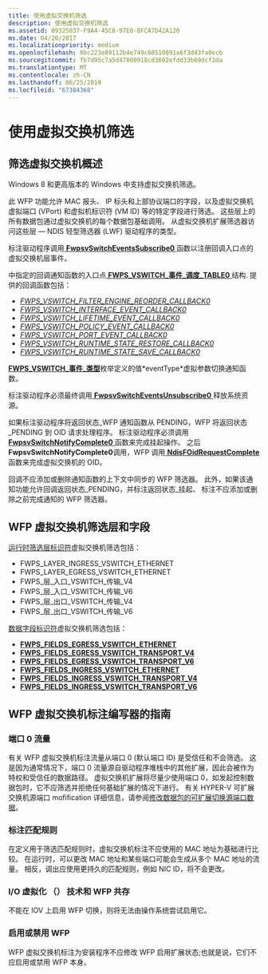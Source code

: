 ```yaml
---
title: 使用虚拟交换机筛选
description: 使用虚拟交换机筛选
ms.assetid: 09325037-F9A4-45C8-97E0-8FCA7D42A120
ms.date: 04/20/2017
ms.localizationpriority: medium
ms.openlocfilehash: 8bc223e89112b4e749c60510891a6f3d43fa0ecb
ms.sourcegitcommit: fb7d95c7a5d47860918cd3602efdd33b69dcf2da
ms.translationtype: MT
ms.contentlocale: zh-CN
ms.lasthandoff: 06/25/2019
ms.locfileid: "67384368"
---
```

# <a name="using-virtual-switch-filtering"></a>使用虚拟交换机筛选

## <a name="overview-of-virtual-switch-filtering"></a>筛选虚拟交换机概述

Windows 8 和更高版本的 Windows 中支持虚拟交换机筛选。

此 WFP 功能允许 MAC 报头、 IP 标头和上部协议端口的字段，以及虚拟交换机虚拟端口 (VPort) 和虚拟机标识符 (VM ID) 等的特定字段进行筛选。 这些层上的所有数据包通过虚拟交换机的每个数据包基础调用。 从虚拟交换机扩展筛选器访问这些层 — NDIS 轻型筛选器 (LWF) 驱动程序的类型。

标注驱动程序调用[ **FwpsvSwitchEventsSubscribe0** ](https://docs.microsoft.com/windows-hardware/drivers/ddi/content/fwpsk/nf-fwpsk-fwpsvswitcheventssubscribe0)函数以注册回调入口点的虚拟交换机层事件。

中指定的回调通知函数的入口点[ **FWPS\_VSWITCH\_事件\_调度\_TABLE0** ](https://docs.microsoft.com/windows-hardware/drivers/ddi/content/fwpsk/ns-fwpsk-fwps_vswitch_event_dispatch_table0_)结构. 提供的回调函数包括：

* [*FWPS\_VSWITCH\_FILTER\_ENGINE\_REORDER\_CALLBACK0*](https://docs.microsoft.com/windows-hardware/drivers/ddi/content/fwpsk/nc-fwpsk-fwps_vswitch_filter_engine_reorder_callback0)
* [*FWPS\_VSWITCH\_INTERFACE\_EVENT\_CALLBACK0*](https://docs.microsoft.com/windows-hardware/drivers/ddi/content/fwpsk/nc-fwpsk-fwps_vswitch_interface_event_callback0)
* [*FWPS\_VSWITCH\_LIFETIME\_EVENT\_CALLBACK0*](https://docs.microsoft.com/windows-hardware/drivers/ddi/content/fwpsk/nc-fwpsk-fwps_vswitch_lifetime_event_callback0)
* [*FWPS\_VSWITCH\_POLICY\_EVENT\_CALLBACK0*](https://docs.microsoft.com/windows-hardware/drivers/ddi/content/fwpsk/nc-fwpsk-fwps_vswitch_policy_event_callback0)
* [*FWPS\_VSWITCH\_PORT\_EVENT\_CALLBACK0*](https://docs.microsoft.com/windows-hardware/drivers/ddi/content/fwpsk/nc-fwpsk-fwps_vswitch_port_event_callback0)
* [*FWPS\_VSWITCH\_RUNTIME\_STATE\_RESTORE\_CALLBACK0*](https://docs.microsoft.com/windows-hardware/drivers/ddi/content/fwpsk/nc-fwpsk-fwps_vswitch_runtime_state_restore_callback0)
* [*FWPS\_VSWITCH\_RUNTIME\_STATE\_SAVE\_CALLBACK0*](https://docs.microsoft.com/windows-hardware/drivers/ddi/content/fwpsk/nc-fwpsk-fwps_vswitch_runtime_state_save_callback0)

[ **FWPS\_VSWITCH\_事件\_类型**](https://docs.microsoft.com/windows-hardware/drivers/ddi/content/fwpsk/ne-fwpsk-fwps_vswitch_event_type_)枚举定义的值*eventType*虚拟参数切换通知函数。

标注驱动程序必须最终调用[ **FwpsvSwitchEventsUnsubscribe0** ](https://docs.microsoft.com/windows-hardware/drivers/ddi/content/fwpsk/nf-fwpsk-fwpsvswitcheventsunsubscribe0)释放系统资源。

如果标注驱动程序将返回状态\_WFP 通知函数从 PENDING，WFP 将返回状态\_PENDING 到 OID 请求处理程序。 标注驱动程序必须调用[ **FwpsvSwitchNotifyComplete0** ](https://docs.microsoft.com/windows-hardware/drivers/ddi/content/fwpsk/nf-fwpsk-fwpsvswitchnotifycomplete0)函数来完成挂起操作。 之后**FwpsvSwitchNotifyComplete0**调用，WFP 调用[ **NdisFOidRequestComplete** ](https://docs.microsoft.com/windows-hardware/drivers/ddi/content/ndis/nf-ndis-ndisfoidrequestcomplete)函数来完成虚拟交换机的 OID。

回调不应添加或删除通知函数的上下文中同步的 WFP 筛选器。 此外，如果该通知功能允许回调返回状态\_PENDING，并标注返回状态\_挂起、 标注不应添加或删除之前完成通知的 WFP 筛选器。

## <a name="wfp-virtual-switch-filter-layer-and-fields"></a>WFP 虚拟交换机筛选层和字段

[运行时筛选层标识符](https://docs.microsoft.com/windows-hardware/drivers/network/run-time-filtering-layer-identifiers)虚拟交换机筛选包括：

* FWPS\_LAYER\_INGRESS\_VSWITCH\_ETHERNET
* FWPS\_LAYER\_EGRESS\_VSWITCH\_ETHERNET
* FWPS\_层\_入口\_VSWITCH\_传输\_V4
* FWPS\_层\_入口\_VSWITCH\_传输\_V6
* FWPS\_层\_出口\_VSWITCH\_传输\_V4
* FWPS\_层\_出口\_VSWITCH\_传输\_V6

[数据字段标识符](https://docs.microsoft.com/windows-hardware/drivers/network/data-field-identifiers)虚拟交换机筛选包括：

* [**FWPS\_FIELDS\_EGRESS\_VSWITCH\_ETHERNET**](https://docs.microsoft.com/windows-hardware/drivers/ddi/content/fwpsk/ne-fwpsk-fwps_fields_egress_vswitch_ethernet_)
* [**FWPS\_FIELDS\_EGRESS\_VSWITCH\_TRANSPORT\_V4**](https://docs.microsoft.com/windows-hardware/drivers/ddi/content/fwpsk/ne-fwpsk-fwps_fields_egress_vswitch_transport_v4_)
* [**FWPS\_FIELDS\_EGRESS\_VSWITCH\_TRANSPORT\_V6**](https://docs.microsoft.com/windows-hardware/drivers/ddi/content/fwpsk/ne-fwpsk-fwps_fields_egress_vswitch_transport_v6_)
* [**FWPS\_FIELDS\_INGRESS\_VSWITCH\_ETHERNET**](https://docs.microsoft.com/windows-hardware/drivers/ddi/content/fwpsk/ne-fwpsk-fwps_fields_ingress_vswitch_ethernet_)
* [**FWPS\_FIELDS\_INGRESS\_VSWITCH\_TRANSPORT\_V4**](https://docs.microsoft.com/windows-hardware/drivers/ddi/content/fwpsk/ne-fwpsk-fwps_fields_ingress_vswitch_transport_v4_)
* [**FWPS\_FIELDS\_INGRESS\_VSWITCH\_TRANSPORT\_V6**](https://docs.microsoft.com/windows-hardware/drivers/ddi/content/fwpsk/ne-fwpsk-fwps_fields_ingress_vswitch_transport_v6_)

## <a name="guidance-for-wfp-virtual-switch-callout-writers"></a>WFP 虚拟交换机标注编写器的指南

### <a name="port-0-traffic"></a>端口 0 流量

有关 WFP 虚拟交换机标注流量从端口 0 (默认端口 ID) 是受信任和不会筛选。 这是因为通常情况下，端口 0 流量源自驱动程序堆栈中的其他扩展，因此会被作为特权和受信任的数据路径。 虚拟交换机扩展将尽量少使用端口 0，如发起控制数据包时，它不应筛选并拒绝任何基础扩展的情况下进行。 有关 HYPER-V 可扩展交换机源端口 mofification 详细信息，请参阅[修改数据包的可扩展切换源端口数据](modifying-a-packet-s-extensible-switch-source-port-data.md)。

### <a name="callout-matching-rules"></a>标注匹配规则

在定义用于筛选匹配规则时，虚拟交换机标注不应使用的 MAC 地址为基础进行比较。 在运行时，可以更改 MAC 地址和某些端口可能会生成从多个 MAC 地址的流量。 相反，调出应使用更持久的匹配规则，例如 NIC ID，将不会更改。

### <a name="io-virtualization-iov-and-wfp-coexistence"></a>I/O 虚拟化 （） 技术和 WFP 共存

不能在 IOV 上启用 WFP 切换，则将无法由操作系统尝试启用它。

### <a name="enabling-or-disabling-wfp"></a>启用或禁用 WFP

WFP 虚拟交换机标注为安装程序不应修改 WFP 启用扩展状态;也就是说，它们不应启用或禁用 WFP 本身。



